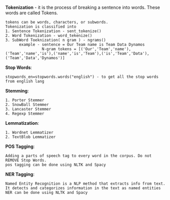 **Tokenization** - it is the process of breaking a sentence into words. These words are called Tokens.
    
    tokens can be words, characters, or subwords.
    Tokenization is classified into 
    1. Sentence Tokenization - sent_tokenize()
    2. Word Tokenization - word_tekenize()
    3. SubWord Toeknization( n gram ) - ngrams()
          example - sentence = Our Team name is Team Data Dynamos
                    N-gram tokens = [('Our','Team','name'),('Team','name','is'),('name','is','Team'),('is','Team','Data'),('Team','Data','Dynamos')]
**Stop Words**: 
    
    stopwords_en=stopwords.words("english") - to get all the stop words from english lang

**Stemming**:
    
    1. Porter Stemmer
    2. SnowBall Stemmer
    3. Lancaster Stemmer
    4. Regexp Stemmer


 **Lemmatization**:
    
    1. Wordnet Lemmatizer
    2. TextBlob Lemmatizer

 **POS Tagging**:

    Adding a parts of speech tag to every word in the corpus. Do not REMOVE Stop Words.
    pos tagging can be done using NLTK and Spacy

  **NER Tagging**:
      
    Named Entity Recognition is a NLP method that extracts info from text. 
    It detects and categorizes information in the text as named entities 
    NER can be done using NLTK and Spacy
    

 
    
